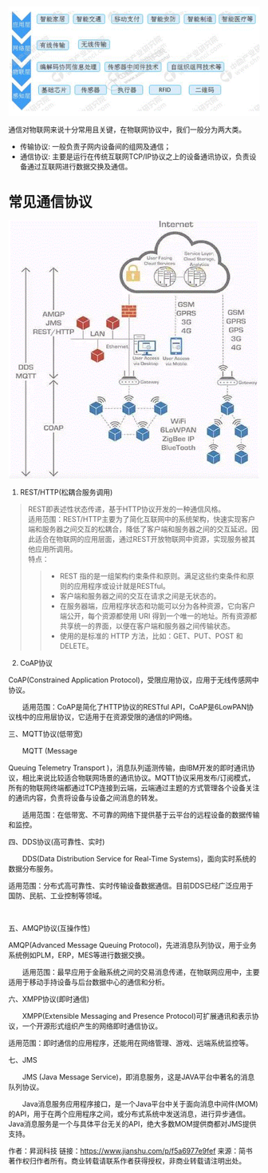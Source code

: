 ![IoT Structure](IoTstruct.GIF)  

通信对物联网来说十分常用且关键，在物联网协议中，我们一般分为两大类。
* 传输协议: 一般负责子网内设备间的组网及通信；
* 通信协议: 主要是运行在传统互联网TCP/IP协议之上的设备通讯协议，负责设备通过互联网进行数据交换及通信。  

# 常见通信协议
![IoT Communication Protocol](protocol.GIF)
1. REST/HTTP(松耦合服务调用)
> REST即表述性状态传递，基于HTTP协议开发的一种通信风格。  
> 适用范围：REST/HTTP主要为了简化互联网中的系统架构，快速实现客户端和服务器之间交互的松耦合，降低了客户端和服务器之间的交互延迟。因此适合在物联网的应用层面，通过REST开放物联网中资源，实现服务被其他应用所调用。  
> 特点：
>> * REST 指的是一组架构约束条件和原则。满足这些约束条件和原则的应用程序或设计就是RESTful。
>> * 客户端和服务器之间的交互在请求之间是无状态的。
>> * 在服务器端，应用程序状态和功能可以分为各种资源，它向客户端公开，每个资源都使用 URI 得到一个唯一的地址。所有资源都共享统一的界面，以便在客户端和服务器之间传输状态。
>> * 使用的是标准的 HTTP 方法，比如：GET、PUT、POST 和 DELETE。  
2. CoAP协议

CoAP(Constrained Application Protocol)，受限应用协议，应用于无线传感网中协议。

　　适用范围：CoAP是简化了HTTP协议的RESTful API，CoAP是6LowPAN协议栈中的应用层协议，它适用于在资源受限的通信的IP网络。



三、MQTT协议(低带宽)

　　MQTT (Message

Queuing Telemetry Transport )，消息队列遥测传输，由IBM开发的即时通讯协议，相比来说比较适合物联网场景的通讯协议。MQTT协议采用发布/订阅模式，所有的物联网终端都通过TCP连接到云端，云端通过主题的方式管理各个设备关注的通讯内容，负责将设备与设备之间消息的转发。



　　适用范围：在低带宽、不可靠的网络下提供基于云平台的远程设备的数据传输和监控。



四、DDS协议(高可靠性、实时)

　　DDS(Data Distribution Service for Real-Time Systems)，面向实时系统的数据分布服务。



适用范围：分布式高可靠性、实时传输设备数据通信。目前DDS已经广泛应用于国防、民航、工业控制等领域。

 

五、AMQP协议(互操作性)

AMQP(Advanced Message Queuing Protocol)，先进消息队列协议，用于业务系统例如PLM，ERP，MES等进行数据交换。



　　适用范围：最早应用于金融系统之间的交易消息传递，在物联网应用中，主要适用于移动手持设备与后台数据中心的通信和分析。



六、XMPP协议(即时通信)

　　XMPP(Extensible Messaging and Presence Protocol)可扩展通讯和表示协议，一个开源形式组织产生的网络即时通信协议。



适用范围：即时通信的应用程序，还能用在网络管理、游戏、远端系统监控等。



七、JMS

　　JMS (Java Message Service)，即消息服务，这是JAVA平台中著名的消息队列协议。



　　Java消息服务应用程序接口，是一个Java平台中关于面向消息中间件(MOM)的API，用于在两个应用程序之间，或分布式系统中发送消息，进行异步通信。Java消息服务是一个与具体平台无关的API，绝大多数MOM提供商都对JMS提供支持。

作者：昇润科技
链接：https://www.jianshu.com/p/f5a6977e9fef
来源：简书
著作权归作者所有。商业转载请联系作者获得授权，非商业转载请注明出处。

